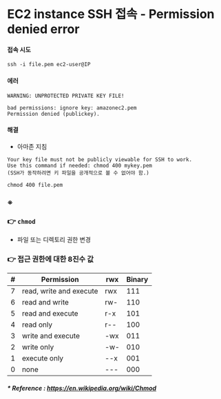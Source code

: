# EC2 instance SSH 접속 - Permission denied error

#### 접속 시도
```
ssh -i file.pem ec2-user@IP
```

#### 에러
```
WARNING: UNPROTECTED PRIVATE KEY FILE!

bad permissions: ignore key: amazonec2.pem
Permission denied (publickey).
```

#### 해결
- 아마존 지침
```
Your key file must not be publicly viewable for SSH to work. 
Use this command if needed: chmod 400 mykey.pem
(SSH가 동작하려면 키 파일을 공개적으로 볼 수 없어야 함.)
```
```
chmod 400 file.pem
```

### ※
### 👉 `chmod`
- 파일 또는 디렉토리 권한 변경

###  👉 접근 권한에 대한 8진수 값
| #   | Permission               | rwx | Binary |
|-----|--------------------------|-----|--------|
| 7   | read, write and execute	 | rwx | 111    |
| 6   | read and write           | rw- | 110    |
| 5   | read and execute         | r-x | 101    |
| 4   | read only                | r-- | 100    |
| 3   | write and execute        | -wx | 011    |
| 2   | write only               | -w- | 010    |
| 1   | execute only             | --x | 001    |
| 0   | none                     | --- | 000    |

##### * Reference : https://en.wikipedia.org/wiki/Chmod
